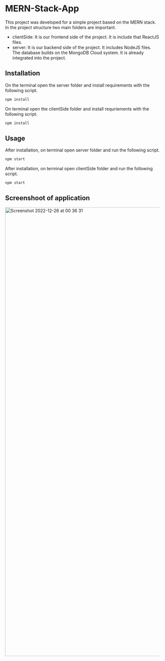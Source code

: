 # MERN-Stack-App
This project was developed for a simple project based on the MERN stack.
In the project structure two main folders are important. 
- clientSide: It is our frontend side of the project. It is include that ReactJS files. 
- server: It is our backend side of the project. It includes NodeJS files. 
The database builds on the MongoDB Cloud system. It is already integrated into the project. 
## Installation
On the terminal open the server folder and install requirements with the following script. 

```bash
npm install
```
On terminal open the clientSide folder and install requriements with the following script. 

```bash
npm install
```
## Usage
After installation, on terminal open server folder and run the following script. 

```bash
npm start
```
After installation, on terminal open clientSide folder and run the following script. 

```bash
npm start
```
## Screenshoot of application
<img width="1460" alt="Screenshot 2022-12-26 at 00 36 31" src="https://user-images.githubusercontent.com/34477330/209484638-44f92e2d-0235-4f90-a2e8-a31cc855766b.png">
